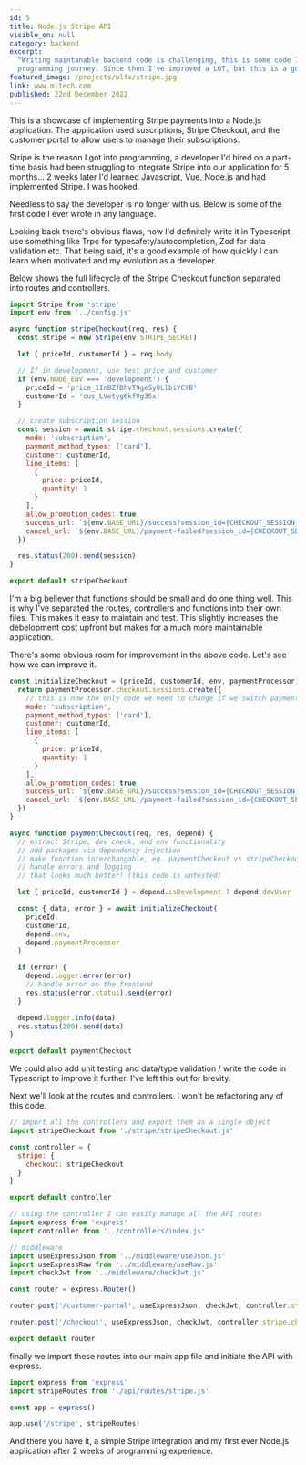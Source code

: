 ```yaml
---
id: 5
title: Node.js Stripe API
visible_on: null
category: backend
excerpt:
  "Writing maintanable backend code is challenging, this is some code I wrote 2 weeks into my
  programming journey. Since then I've improved a LOT, but this is a good example where I started."
featured_image: /projects/mlfx/stripe.jpg
link: www.mltech.com
published: 22nd December 2022
---
```


This is a showcase of implementing Stripe payments into a Node.js application. The application used
suscriptions, Stripe Checkout, and the customer portal to allow users to manage their subscriptions.

Stripe is the reason I got into programming, a developer I'd hired on a part-time basis had been
struggling to integrate Stripe into our application for 5 months... 2 weeks later I'd learned
Javascript, Vue, Node.js and had implemented Stripe. I was hooked.

Needless to say the developer is no longer with us. Below is some of the first code I ever wrote in
any language.

Looking back there's obvious flaws, now I'd definitely write it in Typescript, use something like
Trpc for typesafety/autocompletion, Zod for data validation etc. That being said, it's a good
example of how quickly I can learn when motivated and my evolution as a developer.

Below shows the full lifecycle of the Stripe Checkout function separated into routes and
controllers.

```javascript
import Stripe from 'stripe'
import env from '../config.js'

async function stripeCheckout(req, res) {
  const stripe = new Stripe(env.STRIPE_SECRET)

  let { priceId, customerId } = req.body

  // If in development, use test price and customer
  if (env.NODE_ENV === 'development') {
    priceId = 'price_1InBZfDhvT9geSyOLlbiYCYB'
    customerId = 'cus_LVetyg6kfVg35x'
  }

  // create subscription session
  const session = await stripe.checkout.sessions.create({
    mode: 'subscription',
    payment_method_types: ['card'],
    customer: customerId,
    line_items: [
      {
        price: priceId,
        quantity: 1
      }
    ],
    allow_promotion_codes: true,
    success_url: `${env.BASE_URL}/success?session_id={CHECKOUT_SESSION_ID}`,
    cancel_url: `${env.BASE_URL}/payment-failed?session_id={CHECKOUT_SESSION_ID}`
  })

  res.status(200).send(session)
}

export default stripeCheckout
```

I'm a big believer that functions should be small and do one thing well. This is why I've separated
the routes, controllers and functions into their own files. This makes it easy to maintain and test.
This slightly increases the debelopment cost upfront but makes for a much more maintainable
application.

There's some obvious room for improvement in the above code. Let's see how we can improve it.

```javascript
const initializeCheckout = (priceId, customerId, env, paymentProcessor) => {
  return paymentProcessor.checkout.sessions.create({
    // this is now the only code we need to change if we switch payment processor
    mode: 'subscription',
    payment_method_types: ['card'],
    customer: customerId,
    line_items: [
      {
        price: priceId,
        quantity: 1
      }
    ],
    allow_promotion_codes: true,
    success_url: `${env.BASE_URL}/success?session_id={CHECKOUT_SESSION_ID}`,
    cancel_url: `${env.BASE_URL}/payment-failed?session_id={CHECKOUT_SESSION_ID}`
  })
}

async function paymentCheckout(req, res, depend) {
  // extract Stripe, dev check, and env functionality
  // add packages via dependency injection
  // make function interchangable, eg. paymentCheckout vs stripeCheckout
  // handle errors and logging
  // that looks much better! (this code is untested)

  let { priceId, customerId } = depend.isDevelopment ? depend.devUser : req.body

  const { data, error } = await initializeCheckout(
    priceId,
    customerId,
    depend.env,
    depend.paymentProcessor
  )

  if (error) {
    depend.logger.error(error)
    // handle error on the frontend
    res.status(error.status).send(error)
  }

  depend.logger.info(data)
  res.status(200).send(data)
}

export default paymentCheckout
```

We could also add unit testing and data/type validation / write the code in Typescript to improve it
further. I've left this out for brevity.

Next we'll look at the routes and controllers. I won't be refactoring any of this code.

```javascript
// import all the controllers and export them as a single object
import stripeCheckout from './stripe/stripeCheckout.js'

const controller = {
  stripe: {
    checkout: stripeCheckout
  }
}

export default controller
```

```javascript
// using the controller I can easily manage all the API routes
import express from 'express'
import controller from '../controllers/index.js'

// middleware
import useExpressJson from '../middleware/useJson.js'
import useExpressRaw from '../middleware/useRaw.js'
import checkJwt from '../middleware/checkJwt.js'

const router = express.Router()

router.post('/customer-portal', useExpressJson, checkJwt, controller.stripe.customerPortal)

router.post('/checkout', useExpressJson, checkJwt, controller.stripe.checkout)

export default router
```

finally we import these routes into our main app file and initiate the API with express.

```javascript
import express from 'express'
import stripeRoutes from './api/routes/stripe.js'

const app = express()

app.use('/stripe', stripeRoutes)
```

And there you have it, a simple Stripe integration and my first ever Node.js application after 2
weeks of programming experience.
